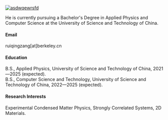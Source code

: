 

[![asdwqewrsfd](https://img.shields.io/badge/asdwqewrsfd-github-blue?logo=github)](https://github.com/asdwqewrsfd)

He is currently pursuing a Bachelor's Degree in Applied Physics and Computer Science at the University of Science and Technology of China.

#### Email
ruiqingzang[at]berkeley.cn

#### Education
B.S., Applied Physics, University of Science and Technology of China, 2021—2025 (expected).\
B.S., Computer Science and Technology, University of Science and Technology of China, 2022—2025 (expected).

#### Research Interests
Experimental Condensed Matter Physics, Strongly Correlated Systems, 2D Materials.

